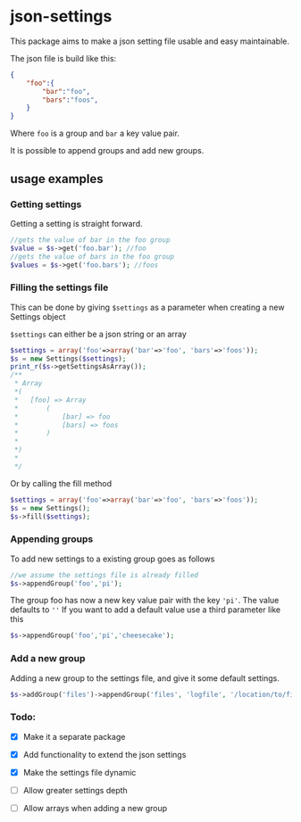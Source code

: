 json-settings
=============

This package aims to make a json setting file usable and easy maintainable.

The json file is build like this:

```JSON
{
	"foo":{
		"bar":"foo",
		"bars":"foos",
	}
}
```
Where `foo` is a group and `bar` a key value pair.

It is possible to append groups and add new groups.

## usage examples

### Getting settings

Getting a setting is straight forward.

```PHP
//gets the value of bar in the foo group
$value = $s->get('foo.bar'); //foo
//gets the value of bars in the foo group
$values = $s->get('foo.bars'); //foos
```

### Filling the settings file

This can be done by giving `$settings` as a parameter when creating a new Settings object

`$settings` can either be a json string or an array
```PHP
$settings = array('foo'=>array('bar'=>'foo', 'bars'=>'foos'));
$s = new Settings($settings); 
print_r($s->getSettingsAsArray()); 
/**
 * Array
 *(
 *   [foo] => Array
 *       (
 *           [bar] => foo
 *           [bars] => foos
 *       )
 *
 *)
 *
 */
```
Or by calling the fill method

```PHP
$settings = array('foo'=>array('bar'=>'foo', 'bars'=>'foos'));
$s = new Settings(); 
$s->fill($settings);
```

### Appending groups

To add new settings to a existing group goes as follows

```PHP
//we assume the settings file is already filled
$s->appendGroup('foo','pi');
```
The group foo has now a new key value pair with the key `'pi'`. The value defaults to `''`
If you want to add a default value use a third parameter like this
```PHP
$s->appendGroup('foo','pi','cheesecake');
```

### Add a new group

Adding a new group to the settings file, and give it some default settings.

```PHP
$s->addGroup('files')->appendGroup('files', 'logfile', '/location/to/file.log');
```

### Todo:

- [x] Make it a separate package

- [x] Add functionality to extend the json settings

- [x] Make the settings file dynamic 

- [ ] Allow greater settings depth

- [ ] Allow arrays when adding a new group

